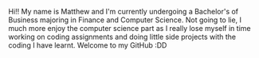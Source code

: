 Hi!!
My name is Matthew and I'm currently undergoing a Bachelor's of Business majoring in Finance and Computer Science.
Not going to lie, I much more enjoy the computer science part as I really lose myself in time working on coding assignments
and doing little side projects with the coding I have learnt.
Welcome to my GitHub :DD
